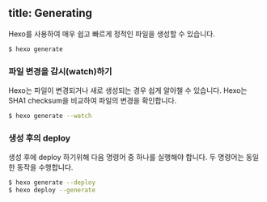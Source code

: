 title: Generating
---
Hexo를 사용하여 매우 쉽고 빠르게 정적인 파일을 생성할 수 있습니다.

``` bash
$ hexo generate
```

### 파일 변경을 감시(watch)하기

Hexo는 파일이 변경되거나 새로 생성되는 경우 쉽게 알아챌 수 있습니다. Hexo는 SHA1 checksum을 비교하여 파일의 변경을 확인합니다.

``` bash
$ hexo generate --watch
```

### 생성 후의 deploy

생성 후에 deploy 하기위해 다음 명령어 중 하나를 실행해야 합니다. 두 명령어는 동일한 동작을 수행합니다.

``` bash
$ hexo generate --deploy
$ hexo deploy --generate
```
